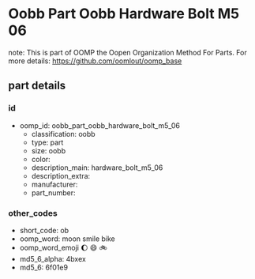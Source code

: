 # Oobb Part Oobb Hardware Bolt M5 06  

note: This is part of OOMP the Oopen Organization Method For Parts. For more details: https://github.com/oomlout/oomp_base

##  part details





### id
* oomp_id: oobb_part_oobb_hardware_bolt_m5_06
  * classification: oobb
  * type: part
  * size: oobb
  * color: 
  * description_main: hardware_bolt_m5_06
  * description_extra: 
  * manufacturer: 
  * part_number: 

### other_codes
* short_code: ob
* oomp_word: moon smile bike
* oomp_word_emoji :moon: :smile: :bike:
* md5_6_alpha: 4bxex
* md5_6: 6f01e9